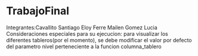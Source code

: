 # TrabajoFinal
Integrantes:Cavallito Santiago Eloy
            Ferre Mailen
            Gomez Lucia
 Consideraciones especiales para su ejecucion: para visualizar los diferentes tableros(por el momento), se debe modificar el valor por defecto del parametro nivel perteneciente a la funcion columna_tablero 
